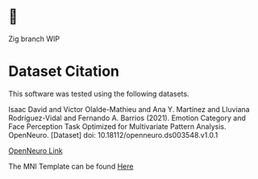 # 🦎
Zig branch WIP


# Dataset Citation
This software was tested using the following datasets.

Isaac David and Victor Olalde-Mathieu and Ana Y. Martínez and Lluviana Rodríguez-Vidal and Fernando A. Barrios (2021). Emotion Category and Face Perception Task Optimized for Multivariate Pattern Analysis. OpenNeuro. [Dataset] doi: 10.18112/openneuro.ds003548.v1.0.1

[OpenNeuro Link](https://openneuro.org/datasets/ds003548/versions/1.0.1)

The MNI Template can be found [Here](https://github.com/Angeluz-07/MRI-preprocessing-techniques/tree/main/assets/templates)
